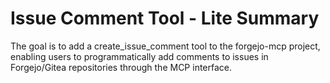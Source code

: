 # Issue Comment Tool - Lite Summary

The goal is to add a create_issue_comment tool to the forgejo-mcp project, enabling users to programmatically add comments to issues in Forgejo/Gitea repositories through the MCP interface.